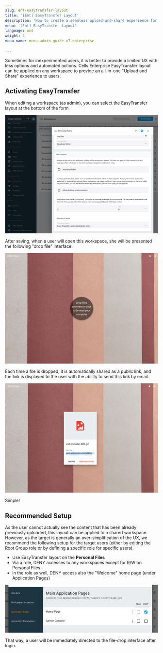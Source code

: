 ```yaml
---
slug: ent-easytransfer-layout
title: '[Ent] EasyTransfer Layout'
description: 'How to create a seamless upload-and-share experience for users.'
menu: '[Ent] EasyTransfer Layout'
language: und
weight: 4
menu_name: menu-admin-guide-v7-enterprise

---
```

Sometimes for inexperimented users, it is better to provide a limited UX with less options and automated actions. Cells Enterprise EasyTransfer layout can be applied on any workspace to provide an all-in-one "Upload and Share" experience to users.

## Activating EasyTransfer

When editing a workspace (as admin), you can select the EasyTransfer layout at the bottom of the form. 

![](../images/6_customize_interface/ez-setup.png)

After saving, when a user will open this workspace, she will be presented the following "drop file" interface. 

![](../images/6_customize_interface/ez-ux.png)

Each time a file is dropped, it is automatically shared as a public link, and the link is displayed to the user with the ability to send this link by email. 

![](../images/6_customize_interface/ez-shared.png)

Simple! 

## Recommended Setup

As the user cannot actually see the content that has been already previously uploaded, this layout can be applied to a shared workspace. However, as the target is generally an over-simplification of the UX, we recommend the following setup for the target users (either by editing the Root Group role or by defining a specific role for specific users).

- Use EasyTransfer layout on the **Personal Files**
- Via a role, DENY accesses to any workspaces except for R/W on Personal Files
- In the role as well, DENY access also the "Welcome" home page (under Application Pages)

![](../images/6_customize_interface/ez-rights.png)

That way, a user will be immediately directed to the file-drop interface after login.